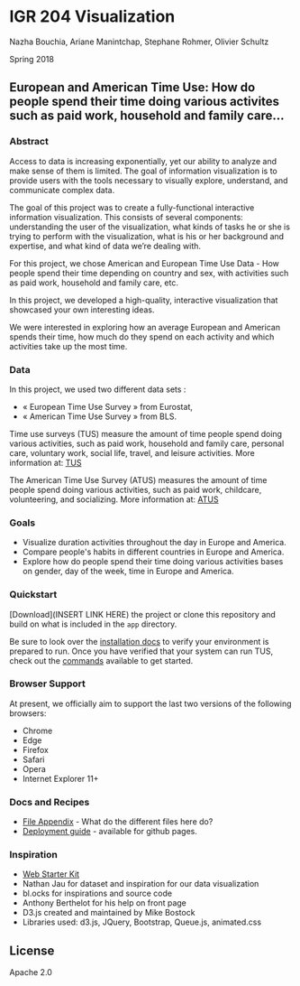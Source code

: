 # IGR 204 Visualization

  Nazha Bouchia, Ariane Manintchap, Stephane Rohmer, Olivier Schultz

  Spring 2018

## European and American Time Use: How do people spend their time doing various activites such as paid work, household and family care...

### Abstract

Access to data is increasing exponentially, yet our ability to analyze and make sense of them is limited. The goal of information visualization is to provide users with the tools necessary to visually explore, understand, and communicate complex data. 

The goal of this project was to create a fully-functional interactive information visualization. This consists of several components: understanding the user of the visualization, what kinds of tasks he or she is trying to perform with the visualization, what is his or her background and expertise, and what kind of data we’re dealing with.

For this project, we chose American and European Time Use Data - How people spend their time depending on country and sex, with activities such as paid work, household and family care, etc.

In this project, we developed a high-quality, interactive visualization that showcased your own interesting ideas.

We were interested in exploring how an average European and American spends their time, how much do they spend on each activity and which activities take up the most time.

### Data

In this project, we used two different data sets :

*   « European Time Use Survey » from Eurostat, 
*   « American Time Use Survey » from BLS.

Time use surveys (TUS) measure the amount of time people spend doing various activities, such as paid work, household and family care, personal care, voluntary work, social life, travel, and leisure activities.
More information at: [TUS](http://ec.europa.eu/eurostat/cache/metadata/en/tus_esms.htm)

The American Time Use Survey (ATUS) measures the amount of time people spend doing various activities, such as paid work, childcare, volunteering, and socializing.
More information at: [ATUS](https://www.bls.gov/tus/home.htm#tables)

### Goals

*   Visualize duration activities throughout the day in Europe and America.
*   Compare people's habits in different countries in Europe and America.
*   Explore how do people spend their time doing various activities bases on gender, day of the week, time in Europe and America.

### Quickstart

[Download](INSERT LINK HERE) the project or clone this repository and build on what is included in the `app` directory.

Be sure to look over the [installation docs](docs/install.md) to verify your environment is prepared to run.
Once you have verified that your system can run TUS, check out the [commands](docs/commands.md) available to get started.

### Browser Support

At present, we officially aim to support the last two versions of the following browsers:

* Chrome
* Edge
* Firefox
* Safari
* Opera
* Internet Explorer 11+

### Docs and Recipes

* [File Appendix](https://github.com/olivierschultz/time-use-survey/blob/master/docs/file-appendix.md) - What do the different files here do?
* [Deployment guide](https://github.com/olivierschultz/time-use-survey/blob/master/docs/deploy.md) - available for github pages.

### Inspiration

*   [Web Starter Kit](https://developers.google.com/web/tools/starter-kit/)
*   Nathan Jau for dataset and inspiration for our data visualization
*   bl.ocks for inspirations and source code
*   Anthony Berthelot for his help on front page
*   D3.js created and maintained by Mike Bostock
*   Libraries used: d3.js, JQuery, Bootstrap, Queue.js, animated.css

## License

Apache 2.0
